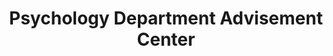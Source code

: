 ---
title: "Psychology Department Advisement Center"
icon: "QuestionAnswerIcon"
url: "https://psychology.fullerton.edu/advisement/"
order: 7

---